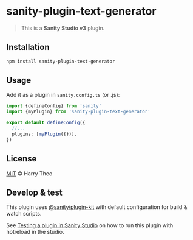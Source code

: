 # sanity-plugin-text-generator

> This is a **Sanity Studio v3** plugin.

## Installation

```sh
npm install sanity-plugin-text-generator
```

## Usage

Add it as a plugin in `sanity.config.ts` (or .js):

```ts
import {defineConfig} from 'sanity'
import {myPlugin} from 'sanity-plugin-text-generator'

export default defineConfig({
  //...
  plugins: [myPlugin({})],
})
```

## License

[MIT](LICENSE) © Harry Theo

## Develop & test

This plugin uses [@sanity/plugin-kit](https://github.com/sanity-io/plugin-kit)
with default configuration for build & watch scripts.

See [Testing a plugin in Sanity Studio](https://github.com/sanity-io/plugin-kit#testing-a-plugin-in-sanity-studio)
on how to run this plugin with hotreload in the studio.
